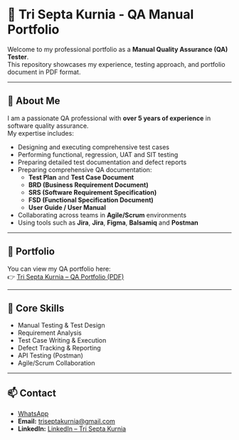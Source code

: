 # 🌟 Tri Septa Kurnia - QA Manual Portfolio

Welcome to my professional portfolio as a **Manual Quality Assurance (QA) Tester**.  
This repository showcases my experience, testing approach, and portfolio document in PDF format.

---

## 🧩 About Me
I am a passionate QA professional with **over 5 years of experience** in software quality assurance.  
My expertise includes:

- Designing and executing comprehensive test cases  
- Performing functional, regression, UAT and SIT testing  
- Preparing detailed test documentation and defect reports
- Preparing comprehensive QA documentation:  
  - **Test Plan** and **Test Case Document**  
  - **BRD (Business Requirement Document)**  
  - **SRS (Software Requirement Specification)**  
  - **FSD (Functional Specification Document)**  
  - **User Guide / User Manual** 
- Collaborating across teams in **Agile/Scrum** environments  
- Using tools such as **Jira**, **Jira**, **Figma**, **Balsamiq** and **Postman**  

---

## 📄 Portfolio
You can view my QA portfolio here:  
👉 [Tri Septa Kurnia – QA Portfolio (PDF)](https://github.com/dtskah/QA-Portofolio/blob/main/Tri-Septa-Kurnia-Portofolio.pdf)

---

## 💼 Core Skills
- Manual Testing & Test Design  
- Requirement Analysis  
- Test Case Writing & Execution  
- Defect Tracking & Reporting  
- API Testing (Postman)  
- Agile/Scrum Collaboration  

---

## 📫 Contact
- [WhatsApp](https://wa.me/6282221347070)
- **Email:** [triseptakurnia@gmail.com](triseptakurnia@gmail.com)  
- **LinkedIn:** [LinkedIn – Tri Septa Kurnia](https://www.linkedin.com/in/tri-septa-kurnia-01b987164/)
